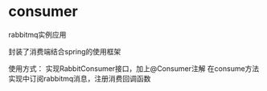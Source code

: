# consumer
rabbitmq实例应用

封装了消费端结合spring的使用框架

使用方式：
  实现RabbitConsumer接口，加上@Consumer注解
  在consume方法实现中订阅rabbitmq消息，注册消费回调函数

